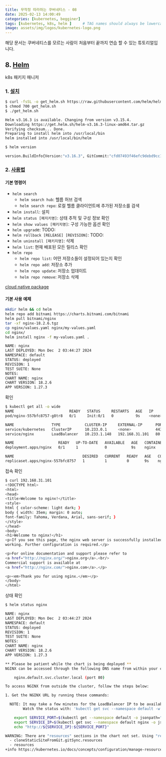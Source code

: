 ```yaml
---
title: 무작정 따라하는 쿠버네티스 - 08
date: 2025-02-13 14:00:49
categories: [kubernetes, begginer]
tags: [kubernetes, k8s, helm ]     # TAG names should always be lowercase
image: assets/img/logos/kubernetes-logo.png
---
```



해당 문서는 쿠버네티스를 모르는 사람이 처음부터 끝까지 연습 할 수 있는 튜토리얼입니다.

## 8. [Helm](https://helm.sh/ko/docs/)
k8s 패키지 매니저
### 1. [설치](https://helm.sh/ko/docs/intro/install/)
```sh
$ curl -fsSL -o get_helm.sh https://raw.githubusercontent.com/helm/helm/main/scripts/get-helm-3
$ chmod 700 get_helm.sh
$ ./get_helm.sh

Helm v3.16.3 is available. Changing from version v3.15.4.
Downloading https://get.helm.sh/helm-v3.16.3-linux-amd64.tar.gz
Verifying checksum... Done.
Preparing to install helm into /usr/local/bin
helm installed into /usr/local/bin/helm

$ helm version

version.BuildInfo{Version:"v3.16.3", GitCommit:"cfd07493f46efc9debd9cc1b02a0961186df7fdf", GitTreeState:"clean", GoVersion:"go1.22.7
```
### 2. [사용법](https://helm.sh/ko/docs/intro/using_helm/)
#### 기본 명령어
- `helm search`
  - `helm search hub`: 헬름 허브 검색
  - `helm search repo`: 로컬 헬름 클라이언트에 추가된 저장소를 검색
- `helm install`: 설치
- `helm status [패지키명]`: 상태 추적 및 구성 정보 확인
- `helm show values [패키지명]`: 구성 가능한 옵션 확인
- `helm upgrad`e: TODO:
- `helm rollback [RELEASE] [REVISION]`: TODO:
- `helm uninstall [패키지명]`: 삭제
- `helm list`: 현재 배포된 모든 릴리스 확인
- `helm repo`
  - `helm repo list`: 어떤 저장소들이 설정되어 있는지 확인
  - `helm repo add`: 저장소 추가
  - `helm repo update`: 저장소 업데이트
  - `helm repo remove`: 저장소 삭제

[cloud native package](https://artifacthub.io)

#### 기본 사용 예제
```sh
mkdir helm && cd helm
helm repo add bitnami https://charts.bitnami.com/bitnami 
helm pull bitnami/nginx
tar -xf nginx-18.2.6.tgz
cp nginx/values.yaml nginx/my-values.yaml
cd nginx/
helm install nginx -f my-values.yaml .

NAME: nginx
LAST DEPLOYED: Mon Dec  2 03:44:27 2024
NAMESPACE: default
STATUS: deployed
REVISION: 1
TEST SUITE: None
NOTES:
CHART NAME: nginx
CHART VERSION: 18.2.6
APP VERSION: 1.27.3
```
확인
```sh
$ kubectl get all -o wide
NAME                         READY   STATUS     RESTARTS   AGE   IP       NODE    NOMINATED NODE   READINESS GATES
pod/nginx-557bfc8757-g8tr8   0/1     Init:0/1   0          9s    <none>   node2   <none>           <none>

NAME                 TYPE           CLUSTER-IP     EXTERNAL-IP      PORT(S)                      AGE    SELECTOR
service/kubernetes   ClusterIP      10.233.0.1     <none>           443/TCP                      166m   <none>
service/nginx        LoadBalancer   10.233.1.148   192.168.31.101   80:30388/TCP,443:31460/TCP   9s     app.kubernetes.io/instance=nginx,app.kubernetes.io/name=nginx

NAME                    READY   UP-TO-DATE   AVAILABLE   AGE   CONTAINERS   IMAGES                                        SELECTOR
deployment.apps/nginx   0/1     1            0           9s    nginx        docker.io/bitnami/nginx:1.27.3-debian-12-r0   app.kubernetes.io/instance=nginx,app.kubernetes.io/name=nginx

NAME                               DESIRED   CURRENT   READY   AGE   CONTAINERS   IMAGES                                        SELECTOR
replicaset.apps/nginx-557bfc8757   1         1         0       9s    nginx        docker.io/bitnami/nginx:1.27.3-debian-12-r0   app.kubernetes.io/instance=nginx,app.kubernetes.io/name=nginx,pod-template-hash=557bfc8757
```
접속 확인
```sh
$ curl 192.168.31.101
<!DOCTYPE html>
<html>
<head>
<title>Welcome to nginx!</title>
<style>
html { color-scheme: light dark; }
body { width: 35em; margin: 0 auto;
font-family: Tahoma, Verdana, Arial, sans-serif; }
</style>
</head>
<body>
<h1>Welcome to nginx!</h1>
<p>If you see this page, the nginx web server is successfully installed and
working. Further configuration is required.</p>

<p>For online documentation and support please refer to
<a href="http://nginx.org/">nginx.org</a>.<br/>
Commercial support is available at
<a href="http://nginx.com/">nginx.com</a>.</p>

<p><em>Thank you for using nginx.</em></p>
</body>
</html>
```
상태 확인
```sh
$ helm status nginx 

NAME: nginx
LAST DEPLOYED: Mon Dec  2 03:44:27 2024
NAMESPACE: default
STATUS: deployed
REVISION: 1
TEST SUITE: None
NOTES:
CHART NAME: nginx
CHART VERSION: 18.2.6
APP VERSION: 1.27.3

** Please be patient while the chart is being deployed **
NGINX can be accessed through the following DNS name from within your cluster:

    nginx.default.svc.cluster.local (port 80)

To access NGINX from outside the cluster, follow the steps below:

1. Get the NGINX URL by running these commands:

  NOTE: It may take a few minutes for the LoadBalancer IP to be available.
        Watch the status with: 'kubectl get svc --namespace default -w nginx'

    export SERVICE_PORT=$(kubectl get --namespace default -o jsonpath="{.spec.ports[0].port}" services nginx)
    export SERVICE_IP=$(kubectl get svc --namespace default nginx -o jsonpath='{.status.loadBalancer.ingress[0].ip}')
    echo "http://${SERVICE_IP}:${SERVICE_PORT}"

WARNING: There are "resources" sections in the chart not set. Using "resourcesPreset" is not recommended for production. For production installations, please set the following values according to your workload needs:
  - cloneStaticSiteFromGit.gitSync.resources
  - resources
+info https://kubernetes.io/docs/concepts/configuration/manage-resources-containers/
```



